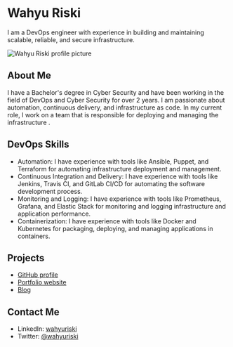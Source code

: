 # Wahyu Riski

I am a DevOps engineer with experience in building and maintaining scalable, reliable, and secure infrastructure.

![Wahyu Riski profile picture](https://wahyuriski.github.io/img/profile.png)

## About Me

I have a Bachelor's degree in Cyber Security and have been working in the field of DevOps and Cyber Security for over 2 years. I am passionate about automation, continuous delivery, and infrastructure as code. In my current role, I work on a team that is responsible for deploying and managing the infrastructure .

## DevOps Skills

- Automation: I have experience with tools like Ansible, Puppet, and Terraform for automating infrastructure deployment and management.
- Continuous Integration and Delivery: I have experience with tools like Jenkins, Travis CI, and GitLab CI/CD for automating the software development process.
- Monitoring and Logging: I have experience with tools like Prometheus, Grafana, and Elastic Stack for monitoring and logging infrastructure and application performance.
- Containerization: I have experience with tools like Docker and Kubernetes for packaging, deploying, and managing applications in containers.

## Projects

- [GitHub profile](https://github.com/wahyuriski)
- [Portfolio website](https://wahyuriski.github.io)
- [Blog](https://wahyuriski.github.io/blog)

## Contact Me

- LinkedIn: [wahyuriski](https://www.linkedin.com/in/wahyuriski)
- Twitter: [@wahyuriski](https://twitter.com/wahyuriski)
